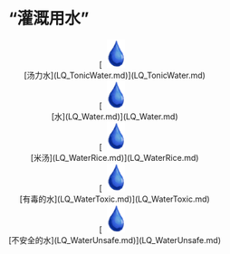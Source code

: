# “灌溉用水”  
<div style="display:inline-block"><div class="gamedatalist" style="text-align:center;min-width:150px;min-height:0px;"><div style="text-align:center;">[<div style="width:50px;display:inline-block;text-align:center"><img decoding="async" src="../wiki/Sprite/Thirst.png" href="a.md" style="max-width:50px;max-height:50px;"></div><br>[汤力水](LQ_TonicWater.md)](LQ_TonicWater.md)</div></div><div class="gamedatalist" style="text-align:center;min-width:150px;min-height:0px;"><div style="text-align:center;">[<div style="width:50px;display:inline-block;text-align:center"><img decoding="async" src="../wiki/Sprite/Thirst.png" href="a.md" style="max-width:50px;max-height:50px;"></div><br>[水](LQ_Water.md)](LQ_Water.md)</div></div><div class="gamedatalist" style="text-align:center;min-width:150px;min-height:0px;"><div style="text-align:center;">[<div style="width:50px;display:inline-block;text-align:center"><img decoding="async" src="../wiki/Sprite/Thirst.png" href="a.md" style="max-width:50px;max-height:50px;"></div><br>[米汤](LQ_WaterRice.md)](LQ_WaterRice.md)</div></div><div class="gamedatalist" style="text-align:center;min-width:150px;min-height:0px;"><div style="text-align:center;">[<div style="width:50px;display:inline-block;text-align:center"><img decoding="async" src="../wiki/Sprite/Thirst.png" href="a.md" style="max-width:50px;max-height:50px;"></div><br>[有毒的水](LQ_WaterToxic.md)](LQ_WaterToxic.md)</div></div><div class="gamedatalist" style="text-align:center;min-width:150px;min-height:0px;"><div style="text-align:center;">[<div style="width:50px;display:inline-block;text-align:center"><img decoding="async" src="../wiki/Sprite/Thirst.png" href="a.md" style="max-width:50px;max-height:50px;"></div><br>[不安全的水](LQ_WaterUnsafe.md)](LQ_WaterUnsafe.md)</div></div></div>  
  


<script>document.title="“灌溉用水” - 卡牌生存百科 Card Survival Wiki";</script>